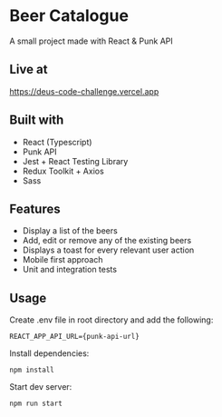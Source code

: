 # Beer Catalogue

A small project made with React & Punk API

## Live at

https://deus-code-challenge.vercel.app

## Built with

- React (Typescript)
- Punk API
- Jest + React Testing Library
- Redux Toolkit + Axios
- Sass

## Features

- Display a list of the beers
- Add, edit or remove any of the existing beers
- Displays a toast for every relevant user action
- Mobile first approach
- Unit and integration tests

## Usage

Create .env file in root directory and add the following:

```
REACT_APP_API_URL={punk-api-url}
```

Install dependencies:

```
npm install
```

Start dev server:

```
npm run start
```
